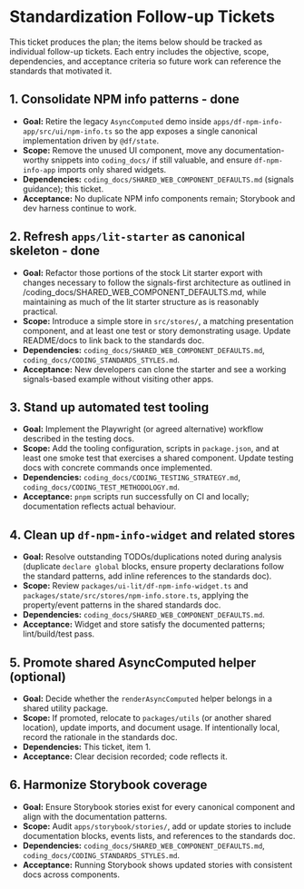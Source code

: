 # Standardization Follow-up Tickets

This ticket produces the plan; the items below should be tracked as individual follow-up tickets. Each entry includes the objective, scope, dependencies, and acceptance criteria so future work can reference the standards that motivated it.

## 1. Consolidate NPM info patterns - done
- **Goal:** Retire the legacy `AsyncComputed` demo inside `apps/df-npm-info-app/src/ui/npm-info.ts` so the app exposes a single canonical implementation driven by `@df/state`.
- **Scope:** Remove the unused UI component, move any documentation-worthy snippets into `coding_docs/` if still valuable, and ensure `df-npm-info-app` imports only shared widgets.
- **Dependencies:** `coding_docs/SHARED_WEB_COMPONENT_DEFAULTS.md` (signals guidance); this ticket.
- **Acceptance:** No duplicate NPM info components remain; Storybook and dev harness continue to work.

## 2. Refresh `apps/lit-starter` as canonical skeleton - done
- **Goal:** Refactor those portions of the stock Lit starter export with changes necessary to follow the signals-first architecture as outlined in /coding_docs/SHARED_WEB_COMPONENT_DEFAULTS.md, while maintaining as much of the lit starter structure as is reasonably practical.
- **Scope:** Introduce a simple store in `src/stores/`, a matching presentation component, and at least one test or story demonstrating usage. Update README/docs to link back to the standards doc.
- **Dependencies:** `coding_docs/SHARED_WEB_COMPONENT_DEFAULTS.md`, `coding_docs/CODING_STANDARDS_STYLES.md`.
- **Acceptance:** New developers can clone the starter and see a working signals-based example without visiting other apps.

## 3. Stand up automated test tooling
- **Goal:** Implement the Playwright (or agreed alternative) workflow described in the testing docs.
- **Scope:** Add the tooling configuration, scripts in `package.json`, and at least one smoke test that exercises a shared component. Update testing docs with concrete commands once implemented.
- **Dependencies:** `coding_docs/CODING_TESTING_STRATEGY.md`, `coding_docs/CODING_TEST_METHODOLOGY.md`.
- **Acceptance:** `pnpm` scripts run successfully on CI and locally; documentation reflects actual behaviour.

## 4. Clean up `df-npm-info-widget` and related stores
- **Goal:** Resolve outstanding TODOs/duplications noted during analysis (duplicate `declare global` blocks, ensure property declarations follow the standard patterns, add inline references to the standards doc).
- **Scope:** Review `packages/ui-lit/df-npm-info-widget.ts` and `packages/state/src/stores/npm-info.store.ts`, applying the property/event patterns in the shared standards doc.
- **Dependencies:** `coding_docs/SHARED_WEB_COMPONENT_DEFAULTS.md`.
- **Acceptance:** Widget and store satisfy the documented patterns; lint/build/test pass.

## 5. Promote shared AsyncComputed helper (optional)
- **Goal:** Decide whether the `renderAsyncComputed` helper belongs in a shared utility package.
- **Scope:** If promoted, relocate to `packages/utils` (or another shared location), update imports, and document usage. If intentionally local, record the rationale in the standards doc.
- **Dependencies:** This ticket, item 1.
- **Acceptance:** Clear decision recorded; code reflects it.

## 6. Harmonize Storybook coverage
- **Goal:** Ensure Storybook stories exist for every canonical component and align with the documentation patterns.
- **Scope:** Audit `apps/storybook/stories/`, add or update stories to include documentation blocks, events lists, and references to the standards doc.
- **Dependencies:** `coding_docs/SHARED_WEB_COMPONENT_DEFAULTS.md`, `coding_docs/CODING_STANDARDS_STYLES.md`.
- **Acceptance:** Running Storybook shows updated stories with consistent docs across components.
